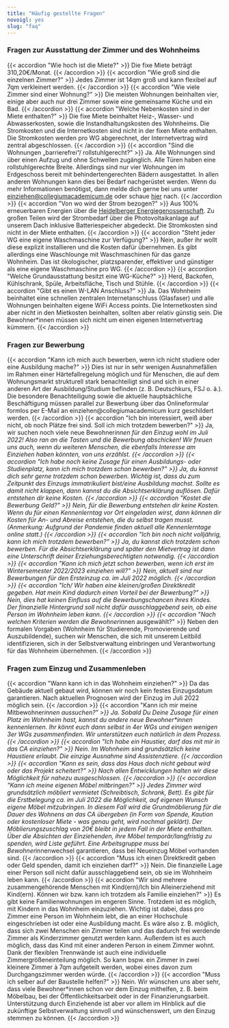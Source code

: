 ```yaml
---
title: "Häufig gestellte Fragen"
novoigl: yes
slug: "faq"
---
```



### Fragen zur Ausstattung der Zimmer und des Wohnheims

{{< accordion "Wie hoch ist die Miete?" >}}
Die fixe Miete beträgt 310,20€/Monat.
{{< /accordion >}}
{{< accordion "Wie groß sind die einzelnen Zimmer?" >}}
Jedes Zimmer ist 14qm groß und kann flexibel auf 7qm verkleinert werden.
{{< /accordion >}}
{{< accordion "Wie viele Zimmer sind einer Wohnung?" >}}
Die meisten Wohnungen beinhalten vier, einige aber auch nur drei Zimmer sowie eine gemeinsame Küche und ein Bad.
{{< /accordion >}}
{{< accordion "Welche Nebenkosten sind in der Miete enthalten?" >}}
Die fixe Miete beinhaltet Heiz-, Wasser- und Abwasserkosten, sowie die Instandhaltungskosten des Wohnheims. Die Stromkosten und die Internetkosten sind nicht in der fixen Miete enthalten. Die Stromkosten werden pro WG abgerechnet, der Internetvertrag wird zentral abgeschlossen.
{{< /accordion >}}
{{< accordion "Sind die Wohnungen „barrierefrei“/ rollstuhlgerecht?" >}}
Ja. Alle Wohnungen sind über einen Aufzug und ohne Schwellen zugänglich. Alle Türen haben eine rollstuhlgerechte Breite. Allerdings sind nur vier Wohnungen im Erdgeschoss bereit mit behindertengerechten Bädern ausgestattet. In allen anderen Wohnungen kann dies bei Bedarf nachgerüstet werden. Wenn du mehr Informationen benötigst, dann melde dich gerne bei uns unter einziehen@collegiumacademicum.de oder schaue <a href="https://collegiumacademicum.de/barrierefreiheit/">hier</a> nach.
{{< /accordion >}}
{{< accordion "Von wo wird der Strom bezogen?" >}}
Aus 100% erneuerbaren Energien über die <a href="https://heidelberger-energiegenossenschaft.de/">Heidelberger Energiegenossenschaft</a>. Zu großen Teilen wird der Strombedarf über die Photovoltaikanlage auf unserem Dach inklusive Batteriespeicher abgedeckt. Die Stromkosten sind nicht in der Miete enthalten.
{{< /accordion >}}
{{< accordion "Steht jeder WG eine eigene Waschmaschine zur Verfügung?" >}}
Nein, außer ihr wollt diese explizit installieren und die Kosten dafür übernehmen. Es gibt allerdings eine Waschlounge mit Waschmaschinen für das ganze Wohnheim. Das ist ökologischer, platzsparender, effektiver und günstiger als eine eigene Waschmaschine pro WG.
{{< /accordion >}}
{{< accordion "Welche Grundausstattung besitzt eine WG-Küche?" >}}
Herd, Backofen, Kühlschrank, Spüle, Arbeitsfläche, Tisch und Stühle.
{{< /accordion >}}
{{< accordion "Gibt es einen W-LAN Anschluss?" >}}
Ja. Das Wohnheim beinhaltet eine schnellen zentralen Internetanschluss (Glasfaser) und alle Wohnungen beinhalten eigene WiFi Access points. Die Internetkosten sind aber nicht in den Mietkosten beinhalten, sollten aber relativ günstig sein. Die Bewohner\*innen müssen sich nicht um einen eigenen Internetvertrag kümmern.
{{< /accordion >}}

### Fragen zur Bewerbung

{{< accordion "Kann ich mich auch bewerben, wenn ich nicht studiere oder eine Ausbildung mache?" >}}
Dies ist nur in sehr wenigen Ausnahmefällen im Rahmen einer Härtefallregelung möglich und für Menschen, die auf dem Wohnungsmarkt strukturell stark benachteiligt sind und sich in einer anderen Art der Ausbildung/Studium befinden (z. B. Deutschkurs, FSJ o. ä.). Die besondere Benachteiligung sowie die aktuelle hauptsächliche Beschäftigung müssen parallel zur Bewerbung über das Onlineformular formlos per E-Mail an einziehen@collegiumacademicum kurz geschildert werden.
{{< /accordion >}}
{{< accordion "Ich bin interessiert, weiß aber nicht, ob noch Plätze frei sind. Soll ich mich trotzdem bewerben?" >}}
Ja, wir suchen noch viele neue Bewohner*innen für den Einzug wohl im Juli 2022! Also ran an die Tasten und die Bewerbung abschicken! Wir freuen uns auch, wenn du weiteren Menschen, die ebenfalls Interesse am Einziehen haben könnten, von uns erzählst.
{{< /accordion >}}
{{< accordion "Ich habe noch keine Zusage für einen Ausbildungs- oder Studienplatz, kann ich mich trotzdem schon bewerben?" >}}
Ja, du kannst dich sehr gerne trotzdem schon bewerben. Wichtig ist, dass du zum Zeitpunkt des Einzugs immatrikuliert bist/eine Ausbildung machst. Sollte es damit nicht klappen, dann kannst du die Absichtserklärung auflösen. Dafür entstehen dir keine Kosten.
{{< /accordion >}}
{{< accordion "Kostet die Bewerbung Geld?" >}}
Nein, für die Bewerbung entstehen dir keine Kosten. Wenn du für einen Kennenlerntag vor Ort eingeladen wirst, dann können dir Kosten für An- und Abreise entstehen, die du selbst tragen musst. *(Anmerkung: Aufgrund der Pandemie finden aktuell alle Kennenlerntage online statt.)*
{{< /accordion >}}
{{< accordion "Ich bin noch nicht volljährig, kann ich mich trotzdem bewerben?" >}}
Ja, du kannst dich trotzdem schon bewerben. Für die Absichtserklärung und später den Mietvertrag ist dann eine Unterschrift deiner Erziehungsberechtigten notwendig.
{{< /accordion >}}
{{< accordion "Kann ich mich jetzt schon bewerben, wenn ich erst im Wintersemester 2022/2023 einziehen will?" >}}
Nein, aktuell sind nur Bewerbungen für den Ersteinzug ca. im Juli 2022 möglich. 
{{< /accordion >}}
{{< accordion "Ich/ Wir haben eine kleinen/großen Direktkredit gegeben. Hat mein Kind dadurch einen Vorteil bei der Bewerbung?" >}}
Nein, dies hat keinen Einfluss auf die Bewerbungschancen ihres Kindes. Der finanzielle Hintergrund soll nicht dafür ausschlaggebend sein, ob eine Person im Wohnheim leben kann.
{{< /accordion >}}
{{< accordion "Nach welchen Kriterien werden die Bewohner*innen ausgewählt?" >}}
Neben den formalen Vorgaben (Wohnheim für Studierende, Promovierende und Auszubildende), suchen wir Menschen, die sich mit unserem Leitbild identifizieren, sich in der Selbstverwaltung einbringen und Verantwortung für das Wohnheim übernehmen. 
{{< /accordion >}}

### Fragen zum Einzug und Zusammenleben

{{< accordion "Wann kann ich in das Wohnheim einziehen?" >}}
Da das Gebäude aktuell gebaut wird, können wir noch kein festes Einzugsdatum garantieren. Nach aktuellen Prognosen wird der Einzug im Juli 2022 möglich sein. 
{{< /accordion >}}
{{< accordion "Kann ich mir meine Mitbewohner*innen aussuchen?" >}}
Ja. Sobald Du Deine Zusage für einen Platz im Wohnheim hast, kannst du andere neue Bewohner\*innen kennenlernen. Ihr könnt euch dann selbst in 4er WGs und einigen wenigen 3er WGs zusammenfinden. Wir unterstützen euch natürlich in dem Prozess.
{{< /accordion >}}
{{< accordion "Ich habe ein Haustier, darf das mit mir in das CA einziehen?" >}}
Nein. Im Wohnheim sind grundsätzlich keine Haustiere erlaubt. Die einzige Ausnahme sind Assistenztiere. 
{{< /accordion >}}
{{< accordion "Kann es sein, dass das Haus doch nicht gebaut wird oder das Projekt scheitert?" >}}
Nach allen Entwicklungen halten wir diese Möglichkeit für nahezu ausgeschlossen.
{{< /accordion >}}
{{< accordion "Kann ich meine eigenen Möbel mitbringen?" >}}
Jedes Zimmer wird grundsätzlich möbliert vermietet (Schreibtisch, Schrank, Bett). Es gibt für die Erstbelegung ca. im Juli 2022 die Möglichkeit, auf eigenen Wunsch eigene Möbel mitzubringen. In diesem Fall wird die Grundmöblierung für die Dauer des Wohnens an das CA übergeben (in Form von Spende, Kaution oder kostenloser Miete - was genau geht, wird nochmal geklärt). Der Möblierungszuschlag von 20€ bleibt in jedem Fall in der Miete enthalten. Über die Absichten der Einziehenden, ihre Möbel temporär/langfristig zu spenden, wird Liste geführt. Eine Arbeitsgruppe muss bei Bewohner*innenwechsel garantieren, dass bei Neueinzug Möbel vorhanden sind.
{{< /accordion >}}
{{< accordion "Muss ich einen Direktkredit geben oder Geld spenden, damit ich einziehen darf?" >}}
Nein. Die finanzielle Lage einer Person soll nicht dafür ausschlaggebend sein, ob sie im Wohnheim leben kann.
{{< /accordion >}}
{{< accordion "Wir sind mehrere zusammengehörende Menschen mit Kind(ern)/Ich bin Alleinerziehend mit Kind(ern). Können wir bzw. kann ich trotzdem als Familie einziehen?" >}}
Es gibt keine Familienwohnungen im engeren Sinne. Trotzdem ist es möglich, mit Kindern in das Wohnheim einzuziehen. Wichtig ist dabei, dass pro Zimmer eine Person im Wohnheim lebt, die an einer Hochschule eingeschrieben ist oder eine Ausbildung macht. Es wäre also z. B. möglich, dass sich zwei Menschen ein Zimmer teilen und das dadurch frei werdende Zimmer als Kinderzimmer genutzt werden kann. Außerdem ist es auch möglich, dass das Kind mit einer anderen Person in einem Zimmer wohnt. Dank der flexiblen Trennwände ist auch eine individuelle Zimmergrößeneinteilung möglich. So kann bspw. ein Zimmer in zwei kleinere Zimmer à 7qm aufgeteilt werden, wobei eines davon zum Durchgangszimmer werden würde.
{{< /accordion >}}
{{< accordion "Muss ich selber auf der Baustelle helfen?" >}}
Nein. Wir wünschen uns aber sehr, dass viele Bewohner\*innen schon vor dem Einzug mithelfen, z. B. beim Möbelbau, bei der Öffentlichkeitsarbeit oder in der Finanzierungsarbeit. Unterstützung durch Einziehende ist aber vor allem im Hinblick auf die zukünftige Selbstverwaltung sinnvoll und wünschenswert, um den Einzug stemmen zu können.
{{< /accordion >}}
